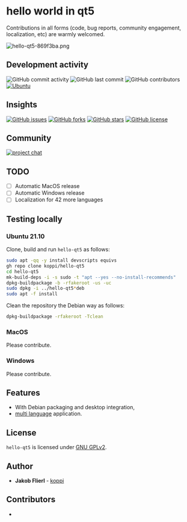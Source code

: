 # hello world in qt5

Contributions in all forms (code, bug reports, community engagement, localization, etc) are warmly welcomed.

![hello-qt5-869f3ba.png](https://raw.githubusercontent.com/koppi/hello-qt5/main/meta/hello-qt5-869f3ba.png)

## Development activity

![GitHub commit activity](https://img.shields.io/github/commit-activity/w/koppi/hello-qt5)
![GitHub last commit](https://img.shields.io/github/last-commit/koppi/hello-qt5)
![GitHub contributors](https://img.shields.io/github/contributors/koppi/hello-qt5)
[![Ubuntu](https://github.com/koppi/hello-qt5/actions/workflows/main.yml/badge.svg)](https://github.com/koppi/hello-qt5/actions/workflows/main.yml)

## Insights

[![GitHub issues](https://img.shields.io/github/issues/koppi/hello-qt5)](https://github.com/koppi/hello-qt5/issues)
[![GitHub forks](https://img.shields.io/github/forks/koppi/hello-qt5)](https://github.com/koppi/hello-qt5/network)
[![GitHub stars](https://img.shields.io/github/stars/koppi/hello-qt5)](https://github.com/koppi/hello-qt5/stargazers)
[![GitHub license](https://img.shields.io/github/license/koppi/hello-qt5)](https://github.com/koppi/hello-qt5/blob/main/LICENSE)

## Community

[![project chat](https://img.shields.io/badge/zulip-join_chat-brightgreen.svg)](https://koppi.zulipchat.com/)

## TODO
- [ ] Automatic MacOS release
- [ ] Automatic Windows release
- [ ] Localization for 42 more languages

## Testing locally

### Ubuntu 21.10

Clone, build and run ```hello-qt5``` as follows:
```bash
sudo apt -qq -y install devscripts equivs
gh repo clone koppi/hello-qt5
cd hello-qt5
mk-build-deps -i -s sudo -t "apt --yes --no-install-recommends"
dpkg-buildpackage -b -rfakeroot -us -uc
sudo dpkg -i ../hello-qt5*deb
sudo apt -f install
```

Clean the repository the Debian way as follows:
```bash
dpkg-buildpackage -rfakeroot -Tclean
```

### MacOS

Please contribute.

### Windows

Please contribute.

## Features

* With Debian packaging and desktop integration,
* [multi language](https://wiki.qt.io/How_to_create_a_multi_language_application) application.

## License

```hello-qt5``` is licensed under [GNU GPLv2](LICENSE).

## Author

* **Jakob Flierl** - [koppi](https://github.com/koppi)

## Contributors

* 

